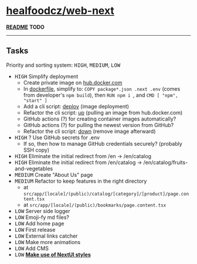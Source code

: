 # [healfoodcz/web-next](https://preview.healfood.cz/en)

[**README**](./README.md) **TODO**

---

## Tasks

Priority and sorting system: <kbd>HIGH</kbd>, <kbd>MEDIUM</kbd>, <kbd>LOW</kbd>

- <kbd>HIGH</kbd> Simplify deployment
  - Create private image on [hub.docker.com](https://hub.docker.com/repository/docker/healfoodcz/)
  - In [dockerfile](./dockerfile), simplify to: `COPY package*.json .next .env`
    (comes from developer's `npm build`), then `RUN npm i `, and `CMD [ "npm", "start" ]`
  - Add a cli script: [deploy](./cli/deploy) (image deployment)
  - Refactor the cli script: [up](./cli/up) (pulling an image from hub.docker.com)
  - GitHub actions (?) for creating container images automatically?
  - GitHub actions (?) for pulling the newest version from GitHub?
  - Refactor the cli script: [down](./cli/down) (remove image afterward)
- <kbd>HIGH</kbd> ? Use GitHub secrets for .env
  - If so, then how to manage GitHub credentials securely? (probably SSH copy)
- <kbd>HIGH</kbd> Eliminate the initial redirect from /en -> /en/catalog
- <kbd>HIGH</kbd> Eliminate the initial redirect from /en/catalog -> /en/catalog/fruits-and-vegetables
- <kbd>MEDIUM</kbd> Create "About Us" page
- <kbd>MEDIUM</kbd> Refactor to keep features in the right directory
  - at `src/app/[locale]/(public)/catalog/[category]/[product]/page.content.tsx`
  - at `src/app/[locale]/(public)/bookmarks/page.content.tsx`
- <kbd>LOW</kbd> Server side logger
- <kbd>LOW</kbd> Emoji-fy md files?
- <kbd>LOW</kbd> Add home page
- <kbd>LOW</kbd> First release
- <kbd>LOW</kbd> External links catcher
- <kbd>LOW</kbd> Make more animations
- <kbd>LOW</kbd> Add CMS
- <kbd>LOW</kbd> [**Make use of NextUI styles**](https://nextui.org/docs/customization/custom-variants)
